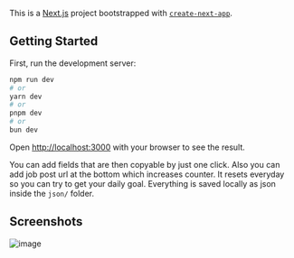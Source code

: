 This is a [Next.js](https://nextjs.org/) project bootstrapped with [`create-next-app`](https://github.com/vercel/next.js/tree/canary/packages/create-next-app).

## Getting Started

First, run the development server:

```bash
npm run dev
# or
yarn dev
# or
pnpm dev
# or
bun dev
```

Open [http://localhost:3000](http://localhost:3000) with your browser to see the result.

You can add fields that are then copyable by just one click. Also you can add job post url at the bottom which increases counter. 
It resets everyday so you can try to get your daily goal. Everything is saved locally as json inside the `json/` folder.

## Screenshots

![image](https://github.com/riddheshMarkandeya/job-apply-helper/assets/17561684/5696cff4-78f8-4f2b-ab37-4ad182564abf)
